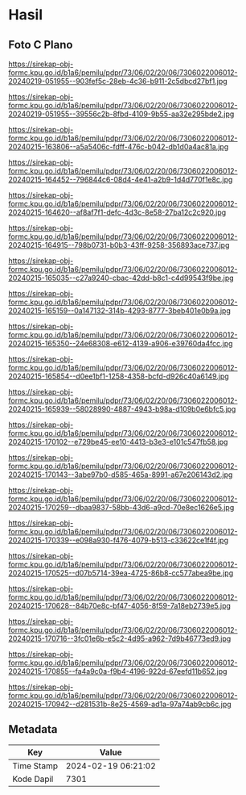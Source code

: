 # Hasil

## Foto C Plano

https://sirekap-obj-formc.kpu.go.id/b1a6/pemilu/pdpr/73/06/02/20/06/7306022006012-20240219-051955--903fef5c-28eb-4c36-b911-2c5dbcd27bf1.jpg

https://sirekap-obj-formc.kpu.go.id/b1a6/pemilu/pdpr/73/06/02/20/06/7306022006012-20240219-051955--39556c2b-8fbd-4109-9b55-aa32e295bde2.jpg

https://sirekap-obj-formc.kpu.go.id/b1a6/pemilu/pdpr/73/06/02/20/06/7306022006012-20240215-163806--a5a5406c-fdff-476c-b042-db1d0a4ac81a.jpg

https://sirekap-obj-formc.kpu.go.id/b1a6/pemilu/pdpr/73/06/02/20/06/7306022006012-20240215-164452--796844c6-08d4-4e41-a2b9-1d4d770f1e8c.jpg

https://sirekap-obj-formc.kpu.go.id/b1a6/pemilu/pdpr/73/06/02/20/06/7306022006012-20240215-164620--af8af7f1-defc-4d3c-8e58-27ba12c2c920.jpg

https://sirekap-obj-formc.kpu.go.id/b1a6/pemilu/pdpr/73/06/02/20/06/7306022006012-20240215-164915--798b0731-b0b3-43ff-9258-356893ace737.jpg

https://sirekap-obj-formc.kpu.go.id/b1a6/pemilu/pdpr/73/06/02/20/06/7306022006012-20240215-165035--c27a9240-cbac-42dd-b8c1-c4d99543f9be.jpg

https://sirekap-obj-formc.kpu.go.id/b1a6/pemilu/pdpr/73/06/02/20/06/7306022006012-20240215-165159--0a147132-314b-4293-8777-3beb401e0b9a.jpg

https://sirekap-obj-formc.kpu.go.id/b1a6/pemilu/pdpr/73/06/02/20/06/7306022006012-20240215-165350--24e68308-e612-4139-a906-e39760da4fcc.jpg

https://sirekap-obj-formc.kpu.go.id/b1a6/pemilu/pdpr/73/06/02/20/06/7306022006012-20240215-165854--d0ee1bf1-1258-4358-bcfd-d926c40a6149.jpg

https://sirekap-obj-formc.kpu.go.id/b1a6/pemilu/pdpr/73/06/02/20/06/7306022006012-20240215-165939--58028990-4887-4943-b98a-d109b0e6bfc5.jpg

https://sirekap-obj-formc.kpu.go.id/b1a6/pemilu/pdpr/73/06/02/20/06/7306022006012-20240215-170102--e729be45-ee10-4413-b3e3-e101c547fb58.jpg

https://sirekap-obj-formc.kpu.go.id/b1a6/pemilu/pdpr/73/06/02/20/06/7306022006012-20240215-170143--3abe97b0-d585-465a-8991-a67e206143d2.jpg

https://sirekap-obj-formc.kpu.go.id/b1a6/pemilu/pdpr/73/06/02/20/06/7306022006012-20240215-170259--dbaa9837-58bb-43d6-a9cd-70e8ec1626e5.jpg

https://sirekap-obj-formc.kpu.go.id/b1a6/pemilu/pdpr/73/06/02/20/06/7306022006012-20240215-170339--e098a930-f476-4079-b513-c33622ce1f4f.jpg

https://sirekap-obj-formc.kpu.go.id/b1a6/pemilu/pdpr/73/06/02/20/06/7306022006012-20240215-170525--d07b5714-39ea-4725-86b8-cc577abea9be.jpg

https://sirekap-obj-formc.kpu.go.id/b1a6/pemilu/pdpr/73/06/02/20/06/7306022006012-20240215-170628--84b70e8c-bf47-4056-8f59-7a18eb2739e5.jpg

https://sirekap-obj-formc.kpu.go.id/b1a6/pemilu/pdpr/73/06/02/20/06/7306022006012-20240215-170716--3fc01e6b-e5c2-4d95-a962-7d9b46773ed9.jpg

https://sirekap-obj-formc.kpu.go.id/b1a6/pemilu/pdpr/73/06/02/20/06/7306022006012-20240215-170855--fa4a9c0a-f9b4-4196-922d-67eefd11b652.jpg

https://sirekap-obj-formc.kpu.go.id/b1a6/pemilu/pdpr/73/06/02/20/06/7306022006012-20240215-170942--d281531b-8e25-4569-ad1a-97a74ab9cb6c.jpg


## Metadata

| Key        | Value               |
| ---------- | ------------------- |
| Time Stamp | 2024-02-19 06:21:02 |
| Kode Dapil | 7301                |



